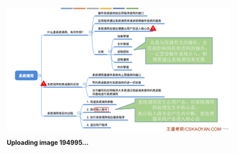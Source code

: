 ![image](https://github.com/v2vv/jupyter_hub/raw/master/images/Sat_Jul_09_2022_1657374694229.png)

**Uploading image 194995...**